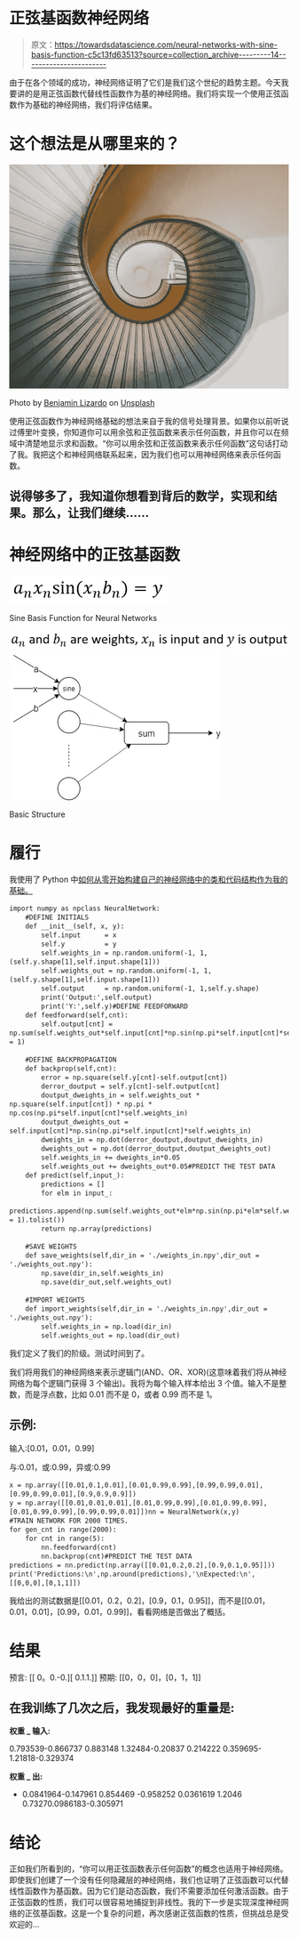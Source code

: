 # 正弦基函数神经网络

> 原文：<https://towardsdatascience.com/neural-networks-with-sine-basis-function-c5c13fd63513?source=collection_archive---------14----------------------->

由于在各个领域的成功，神经网络证明了它们是我们这个世纪的趋势主题。今天我要讲的是用正弦函数代替线性函数作为基的神经网络。我们将实现一个使用正弦函数作为基础的神经网络，我们将评估结果。

# 这个想法是从哪里来的？

![](img/afd8b8ede1b749a3257ca9e0d132cec7.png)

Photo by [Benjamin Lizardo](https://unsplash.com/@benji3pr?utm_source=medium&utm_medium=referral) on [Unsplash](https://unsplash.com?utm_source=medium&utm_medium=referral)

使用正弦函数作为神经网络基础的想法来自于我的信号处理背景。如果你以前听说过傅里叶变换，你知道你可以用余弦和正弦函数来表示任何函数，并且你可以在频域中清楚地显示求和函数。“你可以用余弦和正弦函数来表示任何函数”这句话打动了我。我把这个和神经网络联系起来，因为我们也可以用神经网络来表示任何函数。

## 说得够多了，我知道你想看到背后的数学，实现和结果。那么，让我们继续……

# 神经网络中的正弦基函数

![](img/f98c9f80a1b9a17b6c5ed480a013247d.png)

Sine Basis Function for Neural Networks

![](img/e80c619a98910297ccc05ba8f6c936af.png)![](img/7551a012056c7eaa6c688888ab9cb9db.png)

Basic Structure

# 履行

我使用了 Python 中[如何从零开始构建自己的神经网络中的类和代码结构作为我的基础。](/how-to-build-your-own-neural-network-from-scratch-in-python-68998a08e4f6)

```
import numpy as npclass NeuralNetwork:
    #DEFINE INITIALS
    def __init__(self, x, y):
        self.input      = x
        self.y          = y
        self.weights_in = np.random.uniform(-1, 1,(self.y.shape[1],self.input.shape[1]))
        self.weights_out = np.random.uniform(-1, 1,(self.y.shape[1],self.input.shape[1]))     
        self.output     = np.random.uniform(-1, 1,self.y.shape)
        print('Output:',self.output)
        print('Y:',self.y)#DEFINE FEEDFORWARD
    def feedforward(self,cnt):
        self.output[cnt] = np.sum(self.weights_out*self.input[cnt]*np.sin(np.pi*self.input[cnt]*self.weights_in),axis = 1)

    #DEFINE BACKPROPAGATION
    def backprop(self,cnt):
        error = np.square(self.y[cnt]-self.output[cnt])
        derror_doutput = self.y[cnt]-self.output[cnt]
        doutput_dweights_in = self.weights_out * np.square(self.input[cnt]) * np.pi * np.cos(np.pi*self.input[cnt]*self.weights_in)
        doutput_dweights_out = self.input[cnt]*np.sin(np.pi*self.input[cnt]*self.weights_in)
        dweights_in = np.dot(derror_doutput,doutput_dweights_in)
        dweights_out = np.dot(derror_doutput,doutput_dweights_out)
        self.weights_in += dweights_in*0.05
        self.weights_out += dweights_out*0.05#PREDICT THE TEST DATA
    def predict(self,input_):
        predictions = []
        for elm in input_:
            predictions.append(np.sum(self.weights_out*elm*np.sin(np.pi*elm*self.weights_in),axis = 1).tolist())
        return np.array(predictions)

    #SAVE WEIGHTS
    def save_weights(self,dir_in = './weights_in.npy',dir_out = './weights_out.npy'):
        np.save(dir_in,self.weights_in)
        np.save(dir_out,self.weights_out)

    #IMPORT WEIGHTS
    def import_weights(self,dir_in = './weights_in.npy',dir_out = './weights_out.npy'):
        self.weights_in = np.load(dir_in)
        self.weights_out = np.load(dir_out)
```

我们定义了我们的阶级。测试时间到了。

我们将用我们的神经网络来表示逻辑门(AND、OR、XOR)(这意味着我们将从神经网络为每个逻辑门获得 3 个输出)。我将为每个输入样本给出 3 个值。输入不是整数，而是浮点数，比如 0.01 而不是 0，或者 0.99 而不是 1。

## 示例:

输入:[0.01，0.01，0.99]

与:0.01，或:0.99，异或:0.99

```
x = np.array([[0.01,0.1,0.01],[0.01,0.99,0.99],[0.99,0.99,0.01],[0.99,0.99,0.01],[0.9,0.9,0.9]])
y = np.array([[0.01,0.01,0.01],[0.01,0.99,0.99],[0.01,0.99,0.99],[0.01,0.99,0.99],[0.99,0.99,0.01]])nn = NeuralNetwork(x,y)
#TRAIN NETWORK FOR 2000 TIMES.
for gen_cnt in range(2000):
    for cnt in range(5):
        nn.feedforward(cnt)
        nn.backprop(cnt)#PREDICT THE TEST DATA
predictions = nn.predict(np.array([[0.01,0.2,0.2],[0.9,0.1,0.95]]))
print('Predictions:\n',np.around(predictions),'\nExpected:\n',[[0,0,0],[0,1,1]])
```

我给出的测试数据是[[0.01，0.2，0.2]，[0.9，0.1，0.95]]，而不是[[0.01，0.01，0.01]，[0.99，0.01，0.99]]，看看网络是否做出了概括。

# 结果

预言:
[[ 0。0.-0.][ 0.1.1.]]
预期:
[[0，0，0]，[0，1，1]]

## 在我训练了几次之后，我发现最好的重量是:

**权重 _ 输入:**

0.793539-0.866737 0.883148
1.32484-0.20837 0.214222
0.359695-1.21818-0.329374

**权重 _ 出:**

*   0.0841964-0.147961 0.854469
    -0.958252 0.0361619 1.2046
    0.73270.0986183-0.305971

# 结论

正如我们所看到的，“你可以用正弦函数表示任何函数”的概念也适用于神经网络。即使我们创建了一个没有任何隐藏层的神经网络，我们也证明了正弦函数可以代替线性函数作为基函数。因为它们是动态函数，我们不需要添加任何激活函数。由于正弦函数的性质，我们可以很容易地捕捉到非线性。我的下一步是实现深度神经网络的正弦基函数。这是一个复杂的问题，再次感谢正弦函数的性质，但挑战总是受欢迎的…
